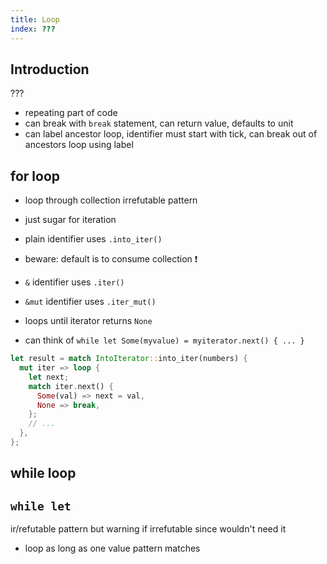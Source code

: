 ```yaml
---
title: Loop
index: ???
---
```




## Introduction

???
- repeating part of code
- can break with `break` statement, can return value, defaults to unit
- can label ancestor loop, identifier must start with tick, can break out of ancestors loop using label



## for loop

- loop through collection
irrefutable pattern

- just sugar for iteration
- plain identifier uses `.into_iter()`
- beware: default is to consume collection ❗️
- `&` identifier uses `.iter()`
- `&mut` identifier uses `.iter_mut()`
- loops until iterator returns `None`
- can think of `while let Some(myvalue) = myiterator.next() { ... }`

```rs
let result = match IntoIterator::into_iter(numbers) {
  mut iter => loop {
    let next;
    match iter.next() {
      Some(val) => next = val,
      None => break,
    };
    // ...
  },
};
```



## while loop



## `while let`

ir/refutable pattern
but warning if irrefutable since wouldn't need it

- loop as long as one value
pattern matches
